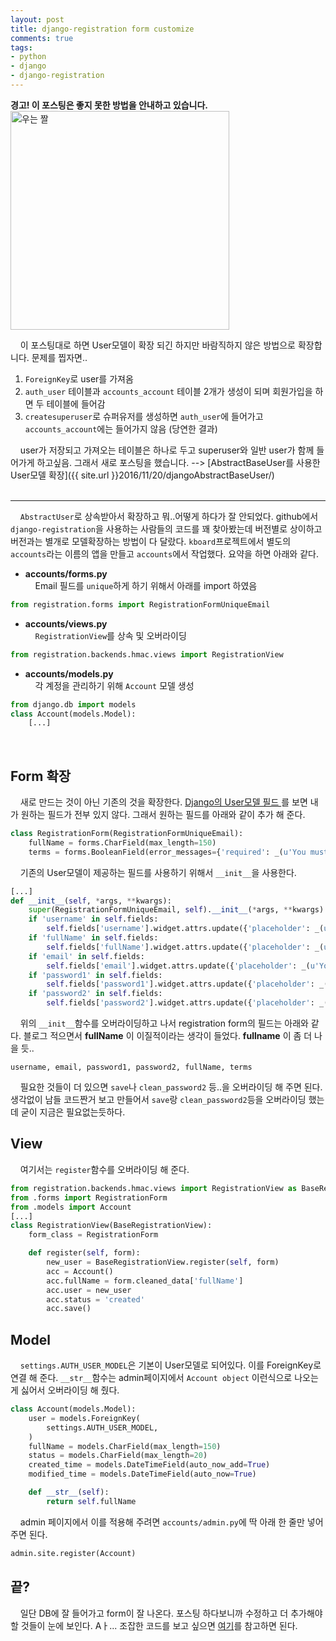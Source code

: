 ```yaml
---
layout: post
title: django-registration form customize
comments: true
tags:
- python
- django
- django-registration
---
```


**경고! 이 포스팅은 좋지 못한 방법을 안내하고 있습니다.**
<img src="/images/우는짤.png" alt="우는 짤" style="width: 350px; margin-left: auto; margin-right: auto; "/>

&nbsp;&nbsp;&nbsp; 이 포스팅대로 하면 User모델이 확장 되긴 하지만 바람직하지 않은 방법으로 확장합니다. 문제를 찝자면..   
1. `ForeignKey`로 user를 가져옴     
2. `auth_user` 테이블과 `accounts_account` 테이블 2개가 생성이 되며 회원가입을 하면 두 테이블에 들어감     
3. `createsuperuser`로 슈퍼유저를 생성하면 `auth_user`에 들어가고 `accounts_account`에는 들어가지 않음 (당연한 결과)    

&nbsp;&nbsp;&nbsp; user가 저장되고 가져오는 테이블은 하나로 두고 superuser와 일반 user가 함께 들어가게 하고싶음.
그래서 새로 포스팅을 했습니다. --> [AbstractBaseUser를 사용한 User모델 확장]({{ site.url }}2016/11/20/djangoAbstractBaseUser/)     
<br/>
<hr>

&nbsp;&nbsp;&nbsp; `AbstractUser`로 상속받아서 확장하고 뭐..어떻게 하다가 잘 안되었다. github에서 `django-registration`을 사용하는 사람들의 코드를 꽤 찾아봤는데 버전별로 상이하고 버전과는 별개로 모델확장하는 방법이 다 달랐다. `kboard`프로젝트에서 별도의 `accounts`라는 이름의 앱을 만들고 `accounts`에서 작업했다. 요약을 하면 아래와 같다.

* **accounts/forms.py**     
&nbsp;&nbsp;&nbsp; Email 필드를 `unique`하게 하기 위해서 아래를 import 하였음

``` python
from registration.forms import RegistrationFormUniqueEmail
```

* **accounts/views.py**      
&nbsp;&nbsp;&nbsp; `RegistrationView`를 상속 및 오버라이딩

``` python
from registration.backends.hmac.views import RegistrationView
```

* **accounts/models.py**      
&nbsp;&nbsp;&nbsp; 각 계정을 관리하기 위해 `Account` 모델 생성

``` python
from django.db import models
class Account(models.Model):
    [...]
```

<br/>

## **Form 확장**
&nbsp;&nbsp;&nbsp; 새로 만드는 것이 아닌 기존의 것을 확장한다. [Django의 User모델 필드 ](https://docs.djangoproject.com/en/1.10/ref/contrib/auth/#fields)를 보면 내가 원하는 필드가 전부 있지 않다. 그래서 원하는 필드를 아래와 같이 추가 해 준다.

``` python
class RegistrationForm(RegistrationFormUniqueEmail):
    fullName = forms.CharField(max_length=150)
    terms = forms.BooleanField(error_messages={'required': _(u'You must agree to the terms to register')})
```

&nbsp;&nbsp;&nbsp; 기존의 User모델이 제공하는 필드를 사용하기 위해서 `__init__`을 사용한다.

``` python
[...]
def __init__(self, *args, **kwargs):
    super(RegistrationFormUniqueEmail, self).__init__(*args, **kwargs)
    if 'username' in self.fields:
        self.fields['username'].widget.attrs.update({'placeholder': _(u'Your ID'), 'autofocus': ''})
    if 'fullName' in self.fields:
        self.fields['fullName'].widget.attrs.update({'placeholder': _(u'Your name')})
    if 'email' in self.fields:
        self.fields['email'].widget.attrs.update({'placeholder': _(u'Your email')})
    if 'password1' in self.fields:
        self.fields['password1'].widget.attrs.update({'placeholder': _(u'Enter password')})
    if 'password2' in self.fields:
        self.fields['password2'].widget.attrs.update({'placeholder': _(u'Confirm password')})
```

&nbsp;&nbsp;&nbsp; 위의 `__init__`함수를 오버라이딩하고 나서 registration form의 필드는 아래와 같다. 블로그 적으면서 **fullName** 이 이질적이라는 생각이 들었다. **fullname** 이 좀 더 나을 듯..

``` plain
username, email, password1, password2, fullName, terms
```

&nbsp;&nbsp;&nbsp; 필요한 것들이 더 있으면 `save`나 `clean_password2` 등..을 오버라이딩 해 주면 된다. 생각없이 남들 코드짠거 보고 만들어서 `save`랑 `clean_password2`등을 오버라이딩 했는데 굳이 지금은 필요없는듯하다.

## **View**
&nbsp;&nbsp;&nbsp; 여기서는 `register`함수를 오버라이딩 해 준다.

``` python
from registration.backends.hmac.views import RegistrationView as BaseRegistrationView
from .forms import RegistrationForm
from .models import Account
[...]
class RegistrationView(BaseRegistrationView):
    form_class = RegistrationForm

    def register(self, form):
        new_user = BaseRegistrationView.register(self, form)
        acc = Account()
        acc.fullName = form.cleaned_data['fullName']
        acc.user = new_user
        acc.status = 'created'
        acc.save()
```

## **Model**
&nbsp;&nbsp;&nbsp; `settings.AUTH_USER_MODEL`은 기본이 User모델로 되어있다. 이를 ForeignKey로 연결 해 준다. `__str__`함수는 admin페이지에서 `Account object` 이런식으로 나오는게 싫어서 오버라이딩 해 줬다.

``` python
class Account(models.Model):
    user = models.ForeignKey(
        settings.AUTH_USER_MODEL,
    )
    fullName = models.CharField(max_length=150)
    status = models.CharField(max_length=20)
    created_time = models.DateTimeField(auto_now_add=True)
    modified_time = models.DateTimeField(auto_now=True)

    def __str__(self):
        return self.fullName
```

&nbsp;&nbsp;&nbsp; admin 페이지에서 이를 적용해 주려면 `accounts/admin.py`에 딱 아래 한 줄만 넣어주면 된다.

``` python
admin.site.register(Account)
```

## **끝?**
&nbsp;&nbsp;&nbsp; 일단 DB에 잘 들어가고 form이 잘 나온다. 포스팅 하다보니까 수정하고 더 추가해야 할 것들이 눈에 보인다. Aㅏ... 조잡한 코드를 보고 싶으면 [여기](https://github.com/hyesun03/k-board/tree/462d3b2b6643cfac1ece0cbe7bf763e7527c83e3)를 참고하면 된다.
